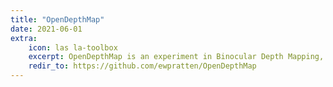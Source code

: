 ```yaml
---
title: "OpenDepthMap"
date: 2021-06-01
extra:
    icon: las la-toolbox
    excerpt: OpenDepthMap is an experiment in Binocular Depth Mapping, based around the ultraleap's first generation LeapMotion hand tracking sensors.
    redir_to: https://github.com/ewpratten/OpenDepthMap
---
```

